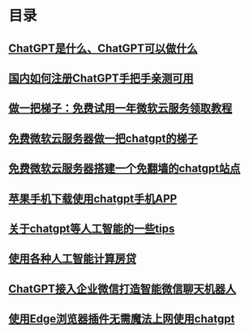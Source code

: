 # 目录

## [ChatGPT是什么、ChatGPT可以做什么](1.ChatGPT是什么、ChatGPT可以做什么.md)

## [国内如何注册ChatGPT手把手亲测可用](2.国内如何注册ChatGPT手把手亲测可用.md)

## [做一把梯子：免费试用一年微软云服务领取教程](3.做一把梯子：免费试用一年微软云服务领取教程.md)

## [免费微软云服务器做一把chatgpt的梯子](4.免费微软云服务器做一把chatgpt的梯子.md)

## [免费微软云服务器搭建一个免翻墙的chatgpt站点](5.免费微软云服务器搭建一个免翻墙的chatgpt站点.md)

## [苹果手机下载使用chatgpt手机APP](6.苹果手机下载chatgpt手机APP.md)

## [关于chatgpt等人工智能的一些tips](7.关于chatgpt等人工智能的一些tips.md)

## [使用各种人工智能计算房贷](8.使用各种人工智能计算房贷.md)

## [ChatGPT接入企业微信打造智能微信聊天机器人](9.ChatGPT接入企业微信打造智能微信.md)

## [使用Edge浏览器插件无需魔法上网使用chatgpt](10.使用Edge浏览器插件无需魔法上网使用chatgpt.md)

